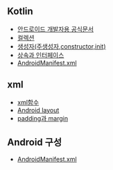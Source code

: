 ## Kotlin

* [안드로이드 개발자용 공식문서](https://developer.android.com)
* [컬렉션]()
* [생성자(주생성자,constructor,init)]()
* [상속과 인터페이스](https://velog.io/@kang9366/코틀린-상속과-인터페이스)
* [AndroidManifest.xml](https://velog.io/@jjung/AndroidManifest.xml-이란-cczwkwxi)

## xml
* [xml함수](https://velog.io/@jjung/AndroidManifest.xml-이란-cczwkwxi)
* [Android layout]()
* [padding과 margin]()

## Android 구성
* [AndroidManifest.xml](https://velog.io/@jjung/AndroidManifest.xml-이란-cczwkwxi)

